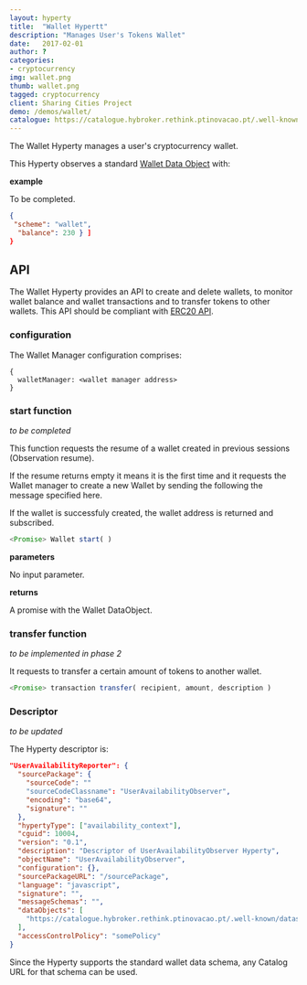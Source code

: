 ```yaml
---
layout: hyperty
title:  "Wallet Hypertt"
description: "Manages User's Tokens Wallet"
date:   2017-02-01
author: ?
categories:
- cryptocurrency
img: wallet.png
thumb: wallet.png
tagged: cryptocurrency
client: Sharing Cities Project
demo: /demos/wallet/
catalogue: https://catalogue.hybroker.rethink.ptinovacao.pt/.well-known/hyperty/Wallet
---
```


The Wallet Hyperty manages a user's cryptocurrency wallet.

This Hyperty observes a standard [Wallet Data Object](https://github.com/reTHINK-project/specs/tree/master/datamodel/data-objects/wallet) with:

**example**

To be completed.

```json
{
 "scheme": "wallet",
  "balance": 230 } ]
}
```

## API

The Wallet Hyperty provides an API to create and delete wallets, to monitor wallet balance and wallet transactions and to transfer tokens to other wallets. This API should be compliant with [ERC20 API](https://theethereum.wiki/w/index.php/ERC20_Token_Standard).

### configuration

The Wallet Manager configuration comprises:

```
{
  walletManager: <wallet manager address>
}
```


### start function

*to be completed*

This function requests the resume of a wallet created in previous sessions (Observation resume).

If the resume returns empty it means it is the first time and it requests the Wallet manager to create a new Wallet by sending the following the message specified here.

If the wallet is successfuly created, the wallet address is returned and subscribed.


```javascript
<Promise> Wallet start( )
```

**parameters**

No input parameter.

**returns**

A promise with the Wallet DataObject.

### transfer function

*to be implemented in phase 2*

It requests to transfer a certain amount of tokens to another wallet.

```javascript
<Promise> transaction transfer( recipient, amount, description )
```



### Descriptor

*to be updated*

The Hyperty descriptor is:

```json
"UserAvailabilityReporter": {
  "sourcePackage": {
    "sourceCode": ""
    "sourceCodeClassname": "UserAvailabilityObserver",
    "encoding": "base64",
    "signature": ""
  },
  "hypertyType": ["availability_context"],
  "cguid": 10004,
  "version": "0.1",
  "description": "Descriptor of UserAvailabilityObserver Hyperty",
  "objectName": "UserAvailabilityObserver",
  "configuration": {},
  "sourcePackageURL": "/sourcePackage",
  "language": "javascript",
  "signature": "",
  "messageSchemas": "",
  "dataObjects": [
    "https://catalogue.hybroker.rethink.ptinovacao.pt/.well-known/dataschema/Context"
  ],
  "accessControlPolicy": "somePolicy"
}
```

Since the Hyperty supports the standard wallet data schema, any Catalog URL for that schema can be used.

